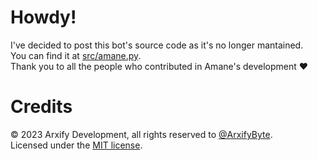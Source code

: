 # Howdy!
I've decided to post this bot's source code as it's no longer mantained.<br>
You can find it at [src/amane.py](https://github.com/ArxifyByte/amane/blob/main/src/amane.py).<br>
Thank you to all the people who contributed in Amane's development ❤️

# Credits
©️ 2023 Arxify Development, all rights reserved to [@ArxifyByte](https://github.com/arxifybyte).<br>
Licensed under the [MIT license](https://github.com/ArxifyByte/amane/blob/main/LICENSE).
